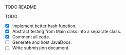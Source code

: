 TODO README

TODO
- [x] Implement better hash function.
- [x] Abstract testing from Main class into a separate class.
- [x] Comment all code.
- [ ] Generate and host JavaDocs.
- [ ] Write submission document.